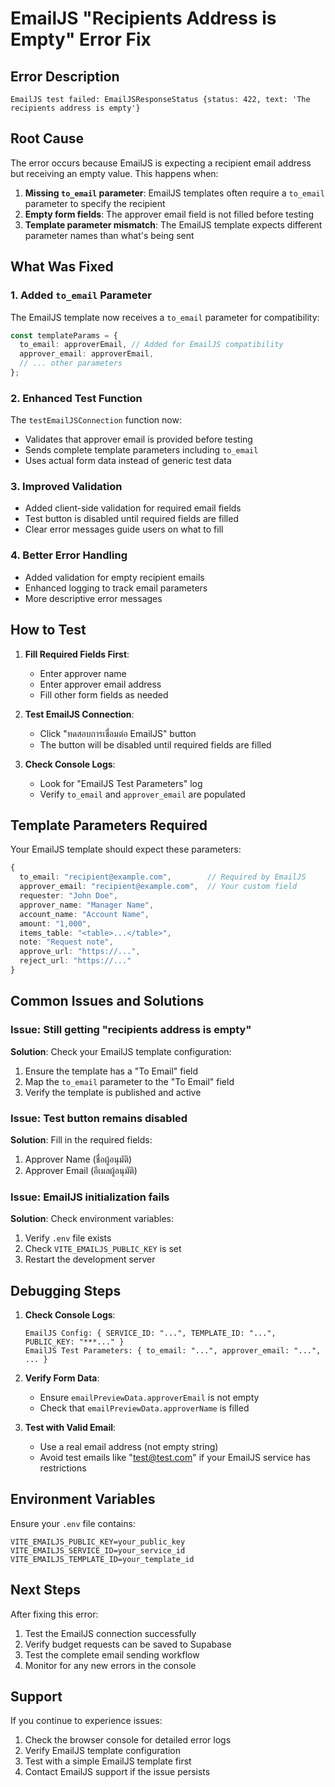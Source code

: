 # EmailJS "Recipients Address is Empty" Error Fix

## Error Description
```
EmailJS test failed: EmailJSResponseStatus {status: 422, text: 'The recipients address is empty'}
```

## Root Cause
The error occurs because EmailJS is expecting a recipient email address but receiving an empty value. This happens when:

1. **Missing `to_email` parameter**: EmailJS templates often require a `to_email` parameter to specify the recipient
2. **Empty form fields**: The approver email field is not filled before testing
3. **Template parameter mismatch**: The EmailJS template expects different parameter names than what's being sent

## What Was Fixed

### 1. Added `to_email` Parameter
The EmailJS template now receives a `to_email` parameter for compatibility:
```typescript
const templateParams = {
  to_email: approverEmail, // Added for EmailJS compatibility
  approver_email: approverEmail,
  // ... other parameters
};
```

### 2. Enhanced Test Function
The `testEmailJSConnection` function now:
- Validates that approver email is provided before testing
- Sends complete template parameters including `to_email`
- Uses actual form data instead of generic test data

### 3. Improved Validation
- Added client-side validation for required email fields
- Test button is disabled until required fields are filled
- Clear error messages guide users on what to fill

### 4. Better Error Handling
- Added validation for empty recipient emails
- Enhanced logging to track email parameters
- More descriptive error messages

## How to Test

1. **Fill Required Fields First**:
   - Enter approver name
   - Enter approver email address
   - Fill other form fields as needed

2. **Test EmailJS Connection**:
   - Click "ทดสอบการเชื่อมต่อ EmailJS" button
   - The button will be disabled until required fields are filled

3. **Check Console Logs**:
   - Look for "EmailJS Test Parameters" log
   - Verify `to_email` and `approver_email` are populated

## Template Parameters Required

Your EmailJS template should expect these parameters:
```typescript
{
  to_email: "recipient@example.com",        // Required by EmailJS
  approver_email: "recipient@example.com",  // Your custom field
  requester: "John Doe",
  approver_name: "Manager Name",
  account_name: "Account Name",
  amount: "1,000",
  items_table: "<table>...</table>",
  note: "Request note",
  approve_url: "https://...",
  reject_url: "https://..."
}
```

## Common Issues and Solutions

### Issue: Still getting "recipients address is empty"
**Solution**: Check your EmailJS template configuration:
1. Ensure the template has a "To Email" field
2. Map the `to_email` parameter to the "To Email" field
3. Verify the template is published and active

### Issue: Test button remains disabled
**Solution**: Fill in the required fields:
1. Approver Name (ชื่อผู้อนุมัติ)
2. Approver Email (อีเมลผู้อนุมัติ)

### Issue: EmailJS initialization fails
**Solution**: Check environment variables:
1. Verify `.env` file exists
2. Check `VITE_EMAILJS_PUBLIC_KEY` is set
3. Restart the development server

## Debugging Steps

1. **Check Console Logs**:
   ```
   EmailJS Config: { SERVICE_ID: "...", TEMPLATE_ID: "...", PUBLIC_KEY: "***..." }
   EmailJS Test Parameters: { to_email: "...", approver_email: "...", ... }
   ```

2. **Verify Form Data**:
   - Ensure `emailPreviewData.approverEmail` is not empty
   - Check that `emailPreviewData.approverName` is filled

3. **Test with Valid Email**:
   - Use a real email address (not empty string)
   - Avoid test emails like "test@test.com" if your EmailJS service has restrictions

## Environment Variables

Ensure your `.env` file contains:
```env
VITE_EMAILJS_PUBLIC_KEY=your_public_key
VITE_EMAILJS_SERVICE_ID=your_service_id
VITE_EMAILJS_TEMPLATE_ID=your_template_id
```

## Next Steps

After fixing this error:
1. Test the EmailJS connection successfully
2. Verify budget requests can be saved to Supabase
3. Test the complete email sending workflow
4. Monitor for any new errors in the console

## Support

If you continue to experience issues:
1. Check the browser console for detailed error logs
2. Verify EmailJS template configuration
3. Test with a simple EmailJS template first
4. Contact EmailJS support if the issue persists
